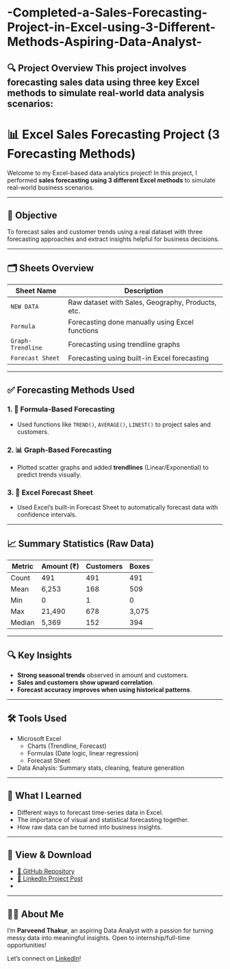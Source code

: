 # -Completed-a-Sales-Forecasting-Project-in-Excel-using-3-Different-Methods-Aspiring-Data-Analyst-
## 🔍 Project Overview This project involves forecasting sales data using three key Excel methods to simulate real-world data analysis scenarios:


# 📊 Excel Sales Forecasting Project (3 Forecasting Methods)

Welcome to my Excel-based data analytics project! In this project, I performed **sales forecasting using 3 different Excel methods** to simulate real-world business scenarios.

---

## 🧠 Objective

To forecast sales and customer trends using a real dataset with three forecasting approaches and extract insights helpful for business decisions.

---

## 🗂️ Sheets Overview

| Sheet Name        | Description                                      |
|-------------------|--------------------------------------------------|
| `NEW DATA`        | Raw dataset with Sales, Geography, Products, etc.|
| `Formula`         | Forecasting done manually using Excel functions |
| `Graph-Trendline` | Forecasting using trendline graphs              |
| `Forecast Sheet`  | Forecasting using built-in Excel forecasting    |

---

## ✅ Forecasting Methods Used

### 1. 📐 Formula-Based Forecasting
- Used functions like `TREND()`, `AVERAGE()`, `LINEST()` to project sales and customers.

### 2. 📊 Graph-Based Forecasting
- Plotted scatter graphs and added **trendlines** (Linear/Exponential) to predict trends visually.

### 3. 🔮 Excel Forecast Sheet
- Used Excel’s built-in Forecast Sheet to automatically forecast data with confidence intervals.

---

## 📈 Summary Statistics (Raw Data)

| Metric         | Amount (₹) | Customers | Boxes     |
|----------------|-------------|-----------|-----------|
| Count          | 491         | 491       | 491       |
| Mean           | 6,253       | 168       | 509       |
| Min            | 0           | 1         | 0         |
| Max            | 21,490      | 678       | 3,075     |
| Median         | 5,369       | 152       | 394       |

---

## 🔍 Key Insights

- **Strong seasonal trends** observed in amount and customers.
- **Sales and customers show upward correlation**.
- **Forecast accuracy improves when using historical patterns**.

---

## 🛠️ Tools Used

- Microsoft Excel
  - Charts (Trendline, Forecast)
  - Formulas (Date logic, linear regression)
  - Forecast Sheet
- Data Analysis: Summary stats, cleaning, feature generation

---

## 📌 What I Learned

- Different ways to forecast time-series data in Excel.
- The importance of visual and statistical forecasting together.
- How raw data can be turned into business insights.

---

## 📎 View & Download

- [🔗  GitHub Repository](https://github.com/ParveendThakur/-Completed-a-Sales-Forecasting-Project-in-Excel-using-3-Different-Methods-Aspiring-Data-Analyst-)
- [🔗  LinkedIn Project Post](https://lnkd.in/gKr6rBBC)
- 
---

## 👨‍💻 About Me

I’m **Parveend Thakur**, an aspiring Data Analyst with a passion for turning messy data into meaningful insights. Open to internship/full-time opportunities!

Let’s connect on [LinkedIn](https://www.linkedin.com/in/parveend-thakur-013541343/)!

